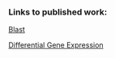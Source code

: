 ### Links to published work:

[Blast](https://rpubs.com/cskalley/1028843)

[Differential Gene Expression](https://rpubs.com/cskalley/1028893)
